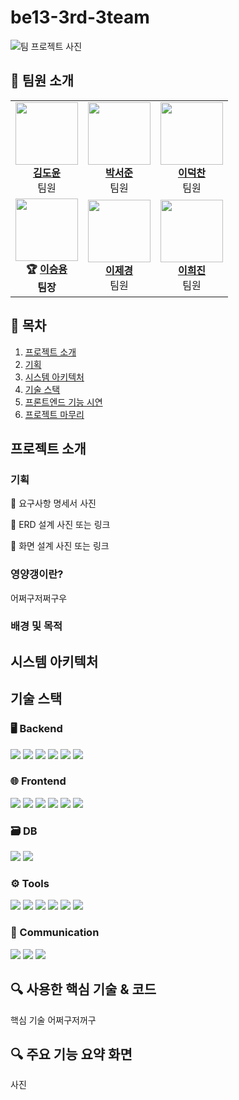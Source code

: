 # be13-3rd-3team
![팀 프로젝트 사진](https://github.com/user-attachments/assets/b52fe83e-fd0f-40fc-9315-74222170f0a2)


## 📌 팀원 소개

<table>
  <tr>
    <td align="center">
      <img src="https://encrypted-tbn0.gstatic.com/images?q=tbn:ANd9GcRZvEqTn3PfGT4zwcglmHXeJ7C7g4UJwXVZzA&s" width="100"><br>
      <b><a href="https://github.com/kimdoyun0806">김도윤</a></b><br>팀원
    </td>
    <td align="center">
      <img src="https://encrypted-tbn0.gstatic.com/images?q=tbn:ANd9GcRZvEqTn3PfGT4zwcglmHXeJ7C7g4UJwXVZzA&s" width="100"><br>
      <b><a href="https://github.com/pppseojun">박서준</a></b><br>팀원
    </td>
    <td align="center">
      <img src="https://encrypted-tbn0.gstatic.com/images?q=tbn:ANd9GcRZvEqTn3PfGT4zwcglmHXeJ7C7g4UJwXVZzA&s" width="100"><br>
      <b><a href="https://github.com/deokChan2">이덕찬</a></b><br>팀원
    </td>
  </tr>
  <tr>
    <td align="center">
      <img src="https://encrypted-tbn0.gstatic.com/images?q=tbn:ANd9GcRZvEqTn3PfGT4zwcglmHXeJ7C7g4UJwXVZzA&s" width="100"><br>
      <b>🏆 <a href="https://github.com/namoo36">이승용</a></b><br><b>팀장</b>
    </td>
    <td align="center">
      <img src="https://encrypted-tbn0.gstatic.com/images?q=tbn:ANd9GcRZvEqTn3PfGT4zwcglmHXeJ7C7g4UJwXVZzA&s" width="100"><br>
      <b><a href="https://github.com/jelee55">이제경</a></b><br>팀원
    </td>
    <td align="center">
      <img src="https://encrypted-tbn0.gstatic.com/images?q=tbn:ANd9GcRZvEqTn3PfGT4zwcglmHXeJ7C7g4UJwXVZzA&s" width="100"><br>
      <b><a href="https://github.com/2HEEJIN">이희진</a></b><br>팀원
    </td>
  </tr>
</table>


## 📌 목차
1. [프로젝트 소개](#프로젝트-소개)
2. [기획](#기획)
3. [시스템 아키텍처](#시스템-아키텍처)
4. [기술 스택](#기술-스택)
5. [프론트엔드 기능 시연](#프론트엔드-기능-시연)
6. [프로젝트 마무리](#프로젝트-마무리)

## 프로젝트 소개


### 기획
📌 요구사항 명세서
사진

📌 ERD 설계
사진 또는 링크

📌 화면 설계
사진 또는 링크

### 영양갱이란?
어쩌구저쩌구우 

### 배경 및 목적



## 시스템 아키텍처



## 기술 스택
### 🖥️ Backend
<img src="https://img.shields.io/badge/Spring-6DB33F?style=for-the-badge&logo=Spring&logoColor=white"> <img src="https://img.shields.io/badge/SpringBoot-FF6F00?style=for-the-badge&logo=SpringBoot&logoColor=white"> <img src="https://img.shields.io/badge/SpringDataJPA-28A745?style=for-the-badge&logo=Spring&logoColor=white"> <img src="https://img.shields.io/badge/Java-007396?style=for-the-badge&logo=java&logoColor=white"> <img src="https://img.shields.io/badge/Spring Security-6DB33F?style=for-the-badge&logo=Spring Security&logoColor=white">  <img src="https://img.shields.io/badge/Hibernate-59666C?style=for-the-badge&logo=Hibernate&logoColor=white">

### 🌐 Frontend
<img src="https://img.shields.io/badge/css3-1572B6?style=for-the-badge&logo=css3&logoColor=white"> <img src="https://img.shields.io/badge/html5-E34F26?style=for-the-badge&logo=html5&logoColor=white"> <img src="https://img.shields.io/badge/javascript-F7DF1E?style=for-the-badge&logo=JavaScript&logoColor=white"> <img src="https://img.shields.io/badge/Axios-5A29E4?style=for-the-badge&logo=Axios&logoColor=white"> <img src="https://img.shields.io/badge/vue.js-4FC08D?style=for-the-badge&logo=Vue.js&logoColor=white"> <img src="https://img.shields.io/badge/bootstrap-7952B3?style=for-the-badge&logo=bootstrap&logoColor=white">

### 🗃️ DB
<img src="https://img.shields.io/badge/mariaDB-003545?style=for-the-badge&logo=mariaDB&logoColor=white"> <img src="https://img.shields.io/badge/Redis-DC382D?style=for-the-badge&logo=Redis&logoColor=white"> 

### ⚙️ Tools
<img src="https://img.shields.io/badge/Git-F05032?style=for-the-badge&logo=Git&logoColor=white"> <img src="https://img.shields.io/badge/github-181717?style=for-the-badge&logo=github&logoColor=white"> <img src="https://img.shields.io/badge/Figma-9C29B1?style=for-the-badge&logo=Figma&logoColor=white"> <img src="https://img.shields.io/badge/Postman-FF6C37?style=for-the-badge&logo=Postman&logoColor=white"> <img src="https://img.shields.io/badge/Swagger-85EA2D?style=for-the-badge&logo=Swagger&logoColor=white"> <img src="https://img.shields.io/badge/erdCloud-0097A7?style=for-the-badge&logo=erdCloud&logoColor=white">

### 💬 Communication
<img src="https://img.shields.io/badge/Jira-0052CC?style=for-the-badge&logo=Jira&logoColor=white"> <img src="https://img.shields.io/badge/Discord-7289DA?style=for-the-badge&logo=Discord&logoColor=white"> <img src="https://img.shields.io/badge/Notion-000000?style=for-the-badge&logo=Notion&logoColor=white">


## 🔍 사용한 핵심 기술 & 코드
핵심 기술 어쩌구저꺼구


## 🔍 주요 기능 요약 화면
사진 

